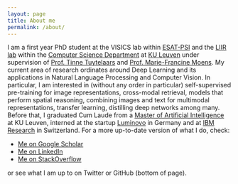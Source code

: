 ```yaml
---
layout: page
title: About me
permalink: /about/
---
```


I am a first year PhD student at the VISICS lab within [ESAT-PSI](https://www.esat.kuleuven.be/psi) and the [LIIR lab](https://liir.cs.kuleuven.be/) within the [Computer Science Department](https://wms.cs.kuleuven.be/cs/english) at [KU Leuven](https://www.kuleuven.be/kuleuven/) under supervision of [Prof. Tinne Tuytelaars](https://homes.esat.kuleuven.be/~tuytelaa/) and [Prof. Marie-Francine Moens](https://people.cs.kuleuven.be/~sien.moens/). My current area of research ordinates around Deep Learning and its applications in Natural Language Processing and Computer Vision. In particular, I am interested in (without any order in particular) self-supervised pre-training for image representations, cross-modal retrieval, models that perform spatial reasoning, combining images and text for multimodal representations, transfer learning, distilling deep networks among many. Before that, I graduated Cum Laude from a [Master of Artificial Intelligence](http://mai.kuleuven.be/) at KU Leuven, interned at the startup [Luminovo](http://luminovo.ai/) in Germany and at [IBM Research](https://www.research.ibm.com/) in Switzerland. For a more up-to-date version of what I do, check:

- [Me on Google Scholar](https://scholar.google.com/citations?user=GKJnjkgAAAAJ)
- [Me on LinkedIn](https://www.linkedin.com/in/gorjan-radevski/)
- [Me on StackOverflow](https://stackoverflow.com/users/3987085/gorjan)

or see what I am up to on Twitter or GitHub (bottom of page).


